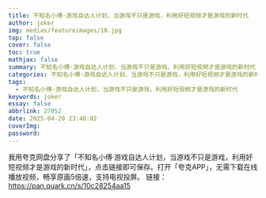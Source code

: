 ```yaml
---
title: 不知名小傅·游戏自达人计划，​当游戏不只是游戏，利用好短视频才是游戏的新时代
author: joker
img: medias/featureimages/10.jpg
top: false
cover: false
toc: true
mathjax: false
summary: 不知名小傅·游戏自达人计划，​当游戏不只是游戏，利用好短视频才是游戏的新时代
categories: 不知名小傅·游戏自达人计划，​当游戏不只是游戏，利用好短视频才是游戏的新时代
tags:
  - 不知名小傅·游戏自达人计划，​当游戏不只是游戏，利用好短视频才是游戏的新时代
keywords: joker
essay: false
abbrlink: 27052
date: 2025-04-20 23:40:02
coverImg:
password:
---
```


我用夸克网盘分享了「不知名小傅·游戏自达人计划，​当游戏不只是游戏，利用好短视频才是游戏的新时代」，点击链接即可保存。打开「夸克APP」，无需下载在线播放视频，畅享原画5倍速，支持电视投屏。
链接：https://pan.quark.cn/s/10c28254aa15
